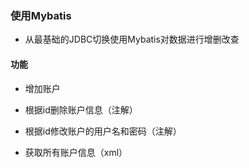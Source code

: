 ### 使用Mybatis

- 从最基础的JDBC切换使用Mybatis对数据进行增删改查

#### 功能

- 增加账户

- 根据id删除账户信息（注解）

- 根据id修改账户的用户名和密码（注解）

- 获取所有账户信息（xml）